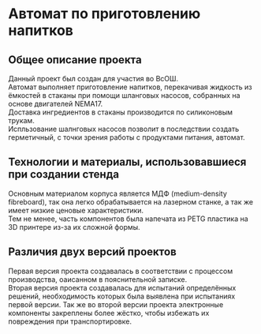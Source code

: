 # Автомат по приготовлению напитков
## Общее описание проекта
Данный проект был создан для участия во ВсОШ.\
Автомат выполняет приготовление напитков, перекачивая жидкость из ёмкостей в стаканы при помощи шланговых насосов, собранных на основе двигателей NEMA17.\
Доставка ингредиентов в стаканы производится по силиконовым трукам.\
Испльзование шалнговых насосов позволит в последствии создать герметичный, с точки зрения работы с продуктами питания, автомат.
## Технологии и материалы, использовавшиеся при создании стенда
Основным материалом корпуса является МДФ (medium-density fibreboard), так она легко обрабатывается на лазерном станке, а так же имеет низкие ценовые характеристики.\
Тем не менее, часть компонентов была напечата из PETG пластика на 3D принтере из-за их сложной формы.
## Различия двух версий проектов
Первая версия проекта создавалась в соответствии с процессом производства, оаисанном в пояснительной записке.\
Вторая версия проекта создавалась для испытаний определённых решений, необходимость которых была выявлена при испытаниях первой версии. Так же во второй версии проекта электронные компоненты закреплены более жёстко, чтобы избежать их повреждения при транспортировке.
